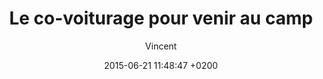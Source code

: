 ---
title: Le co-voiturage pour venir au camp
title_seo: ""
description: ""
date: 2015-06-21 11:48:47 +0200
hero_image:
thumbnail:
category: Conseils
excerpt: "Le transport à un coût, surtout si vous devez traverser le pays pour nous rejoindre. Avez-vous pensez au co-voiturage ? On vous explique comment faire et on vous donne nos bons plans."
author: Vincent
---